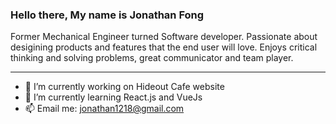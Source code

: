 ### Hello there, My name is Jonathan Fong

Former Mechanical Engineer turned Software developer. Passionate about desigining products and features that the end user will love. Enjoys critical thinking and solving problems, great communicator and team player.
_____________________________________________________________________________________________________________________________________________________
- 🔭 I’m currently working on Hideout Cafe website
- 🌱 I’m currently learning React.js and VueJs
- 📫 Email me: jonathan1218@gmail.com

<!--
**Jfong1218/Jfong1218** is a ✨ _special_ ✨ repository because its `README.md` (this file) appears on your GitHub profile.

Here are some ideas to get you started:

- 🔭 I’m currently working on ...
- 🌱 I’m currently learning ...
- 👯 I’m looking to collaborate on ...
- 🤔 I’m looking for help with ...
- 💬 Ask me about ...
- 📫 How to reach me: ...
- 😄 Pronouns: ...
- ⚡ Fun fact: ...
-->
